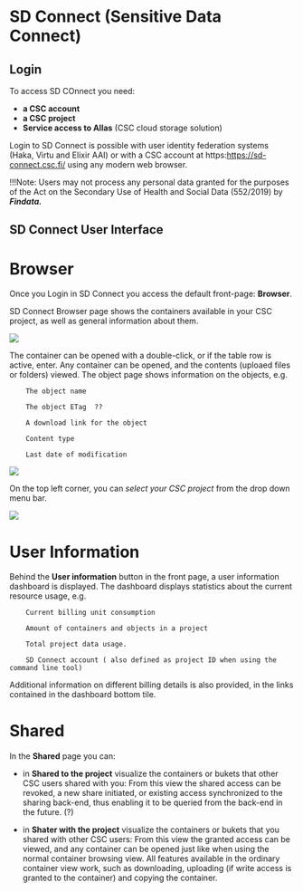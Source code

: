 
# SD Connect (Sensitive Data Connect)

## Login 

To access SD COnnect you need:

* **a CSC account**
* **a CSC project**
* **Service access to Allas** (CSC cloud storage solution)

Login to SD Connect is possible with user identity federation systems (Haka, Virtu and Elixir AAI) or with a CSC account at https:https://sd-connect.csc.fi/
using any modern web browser.

!!!Note: Users may not process any personal data granted for the purposes of the Act on the Secondary Use of Health and Social Data (552/2019) by ***Findata.***


## SD Connect User Interface

# Browser

Once you Login in SD Connect you access the default front-page: **Browser**. 

SD Connect Browser page shows the containers available in your CSC project, as well as general information about them. 

![](img/SDConScreenshot_1.png)

The container can be opened with a double-click, or if the table row is active, enter.
Any container can be opened, and the contents (uploaed files or folders) viewed. The object page shows information on the objects, e.g.

        The object name

        The object ETag  ??

        A download link for the object

        Content type

        Last date of modification


![](img/SDConScreenshot_2.png)


On the top left corner, you can *select your CSC project* from the drop down menu bar. 


![](img/SDConScreenshot_2.png)

# User Information

Behind the **User information** button in the front page, a user information dashboard is displayed. The dashboard displays statistics about the current resource usage, e.g.

        Current billing unit consumption

        Amount of containers and objects in a project

        Total project data usage.
        
        SD Connect account ( also defined as project ID when using the command line tool)

Additional information on different billing details is also provided, in the links contained in the dashboard bottom tile.

# Shared

In the **Shared** page you can:

* in **Shared to the project** visualize the containers or bukets that other CSC users shared with you: From this view the shared access can be revoked, a new share initiated, or existing access synchronized to the sharing back-end, thus enabling it to be queried from the back-end in the future. (?)

* in **Shater with the project** visualize the containers or bukets that you shared with other CSC users: From this view the granted access can be viewed, and any container can be opened just like when using the normal container browsing view. All features available in the ordinary container view work, such as downloading, uploading (if write access is granted to the container) and copying the container.











